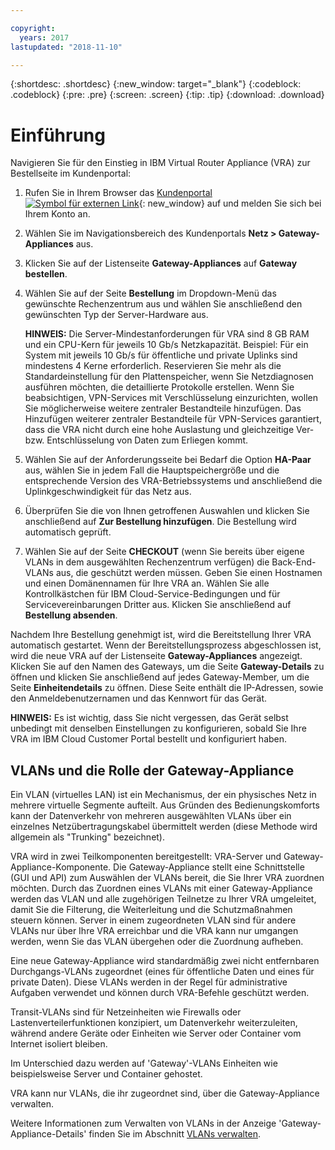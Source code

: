 ```yaml
---

copyright:
  years: 2017
lastupdated: "2018-11-10"

---
```


{:shortdesc: .shortdesc}
{:new_window: target="_blank"}
{:codeblock: .codeblock}
{:pre: .pre}
{:screen: .screen}
{:tip: .tip}
{:download: .download}


# Einführung
Navigieren Sie für den Einstieg in IBM Virtual Router Appliance (VRA) zur Bestellseite im Kundenportal:

1. Rufen Sie in Ihrem Browser das [Kundenportal ![Symbol für externen Link](../../icons/launch-glyph.svg "Symbol für externen Link")](https://control.softlayer.com/){: new_window} auf und melden Sie sich bei Ihrem Konto an.
2. Wählen Sie im Navigationsbereich des Kundenportals **Netz > Gateway-Appliances** aus.
3. Klicken Sie auf der Listenseite **Gateway-Appliances** auf **Gateway bestellen**.
4. Wählen Sie auf der Seite **Bestellung** im Dropdown-Menü das gewünschte Rechenzentrum aus und wählen Sie anschließend den gewünschten Typ der Server-Hardware aus.

    **HINWEIS:** Die Server-Mindestanforderungen für VRA sind 8 GB RAM und ein CPU-Kern für jeweils 10 Gb/s Netzkapazität. Beispiel: Für ein System mit jeweils 10 Gb/s für öffentliche und private Uplinks sind mindestens 4 Kerne erforderlich. Reservieren Sie mehr als die Standardeinstellung für den Plattenspeicher, wenn Sie Netzdiagnosen ausführen möchten, die detaillierte Protokolle erstellen. Wenn Sie beabsichtigen, VPN-Services mit Verschlüsselung einzurichten, wollen Sie möglicherweise weitere zentraler Bestandteile hinzufügen. Das Hinzufügen weiterer zentraler Bestandteile für VPN-Services garantiert, dass die VRA nicht durch eine hohe Auslastung und gleichzeitige Ver- bzw. Entschlüsselung von Daten zum Erliegen kommt.

5. Wählen Sie auf der Anforderungsseite bei Bedarf die Option **HA-Paar** aus, wählen Sie in jedem Fall die Hauptspeichergröße und die entsprechende Version des VRA-Betriebssystems und anschließend die Uplinkgeschwindigkeit für das Netz aus. 

6. Überprüfen Sie die von Ihnen getroffenen Auswahlen und klicken Sie anschließend auf **Zur Bestellung hinzufügen**. Die Bestellung wird automatisch geprüft.
7. Wählen Sie auf der Seite **CHECKOUT** (wenn Sie bereits über eigene VLANs in dem ausgewählten Rechenzentrum verfügen) die Back-End-VLANs aus, die geschützt werden müssen. Geben Sie einen Hostnamen und einen Domänennamen für Ihre VRA an. Wählen Sie alle Kontrollkästchen für IBM Cloud-Service-Bedingungen und für Servicevereinbarungen Dritter aus. Klicken Sie anschließend auf **Bestellung absenden**.

Nachdem Ihre Bestellung genehmigt ist, wird die Bereitstellung Ihrer VRA automatisch gestartet. Wenn der Bereitstellungsprozess abgeschlossen ist, wird die neue VRA auf der Listenseite **Gateway-Appliances** angezeigt. Klicken Sie auf den Namen des Gateways, um die Seite **Gateway-Details** zu öffnen und klicken Sie anschließend auf jedes Gateway-Member, um die Seite **Einheitendetails** zu öffnen. Diese Seite enthält die IP-Adressen, sowie den Anmeldebenutzernamen und das Kennwort für das Gerät.  

**HINWEIS:** Es ist wichtig, dass Sie nicht vergessen, das Gerät selbst unbedingt mit denselben Einstellungen zu konfigurieren, sobald Sie Ihre VRA im IBM Cloud Customer Portal bestellt und konfiguriert haben. 

## VLANs und die Rolle der Gateway-Appliance
Ein VLAN (virtuelles LAN) ist ein Mechanismus, der ein physisches Netz in mehrere virtuelle Segmente aufteilt. Aus Gründen des Bedienungskomforts kann der Datenverkehr von mehreren ausgewählten VLANs über ein einzelnes Netzübertragungskabel übermittelt werden (diese Methode wird allgemein als "Trunking" bezeichnet).

VRA wird in zwei Teilkomponenten bereitgestellt: VRA-Server und Gateway-Appliance-Komponente. Die Gateway-Appliance stellt eine Schnittstelle (GUI und API) zum Auswählen der VLANs bereit, die Sie Ihrer VRA zuordnen möchten. Durch das Zuordnen eines VLANs mit einer Gateway-Appliance werden das VLAN und alle zugehörigen Teilnetze zu Ihrer VRA umgeleitet, damit Sie die Filterung, die Weiterleitung und die Schutzmaßnahmen steuern können. Server in einem zugeordneten VLAN sind für andere VLANs nur über Ihre VRA erreichbar und die VRA kann nur umgangen werden, wenn Sie das VLAN übergehen oder die Zuordnung aufheben.

Eine neue Gateway-Appliance wird standardmäßig zwei nicht entfernbaren Durchgangs-VLANs zugeordnet (eines für öffentliche Daten und eines für private Daten). Diese VLANs werden in der Regel für administrative Aufgaben verwendet und können durch VRA-Befehle geschützt werden.

Transit-VLANs sind für Netzeinheiten wie Firewalls oder Lastenverteilerfunktionen konzipiert, um Datenverkehr weiterzuleiten, während andere Geräte oder Einheiten wie Server oder Container vom Internet isoliert bleiben. 

Im Unterschied dazu werden auf 'Gateway'-VLANs Einheiten wie beispielsweise Server und Container gehostet. 

VRA kann nur VLANs, die ihr zugeordnet sind, über die Gateway-Appliance verwalten.

Weitere Informationen zum Verwalten von VLANs in der Anzeige 'Gateway-Appliance-Details' finden Sie im Abschnitt [VLANs verwalten](manage-vlans.html).
